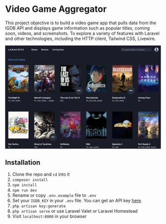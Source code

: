 # Video Game Aggregator

This project objective is to build a video game app that pulls data from the IGDB API and displays game information such as popular titles, coming soon, videos, and screenshots. To explore a variety of features with Laravel and other technologies, including the HTTP client, Tailwind CSS, Livewire.



![screenshot](https://github.com/karta020500/Videogames/blob/master/screenshot/screenshot01.png)

## Installation

1. Clone the repo and `cd` into it
2. `composer install`
3. `npm install`
4. `npm run dev`
5. Rename or copy `.env.example` file to `.env`
6. Set your `IGDB_KEY` in your `.env` file. You can get an API key [here](https://api.igdb.com).
7. `php artisan key:generate`
8. `php artisan serve` or use Laravel Valet or Laravel Homestead
9. Visit `localhost:8000` in your browser
